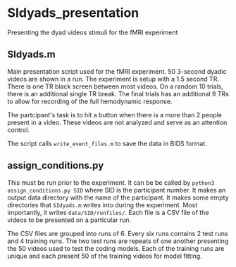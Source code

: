 # SIdyads_presentation
 Presenting the dyad videos stimuli for the fMRI experiment

## SIdyads.m 
Main presentation script used for the fMRI experiment. 50 3-second dyadic videos are shown in a run. The experiment is setup with a 1.5 second TR. There is one TR black screen between most videos. On a random 10 trials, there is an additional single TR break. The final trials has an additional 9 TRs to allow for recording of the full hemodynamic response. 

The partcipant's task is to hit a button when there is a more than 2 people present in a video. These videos are not analyzed and serve as an attention control.

The script calls `write_event_files.m` to save the data in BIDS format. 

## assign_conditions.py
This must be run prior to the experiment. It can be be called by `python3 assign_conditions.py SID` where SID is the participant number. It makes an output data directory with the name of the participant. It makes some empty directories that `SIdyads.m` writes into during the experiment. Most importantly, it writes `data/SID/runfiles/`. Each file is a CSV file of the videos to be presented on a particular run. 

The CSV files are grouped into runs of 6. Every six runs contains 2 test runs and 4 training runs. The two test runs are repeats of one another presenting the 50 videos used to test the coding models. Each of the training runs are unique and each present 50 of the training videos for model fitting. 

